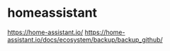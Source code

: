 # homeassistant

https://home-assistant.io/
https://home-assistant.io/docs/ecosystem/backup/backup_github/
